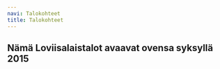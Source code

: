 ```yaml
---
navi: Talokohteet
title: Talokohteet
---
```


Nämä Loviisalaistalot avaavat ovensa syksyllä 2015
-----
